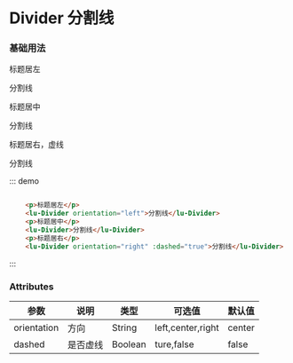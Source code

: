 # Divider 分割线
### 基础用法

<div class="demo-block">
    <p>标题居左</p>
    <lu-Divider orientation="left">分割线</lu-Divider>
    <p>标题居中</p>
    <lu-Divider>分割线</lu-Divider>
    <p>标题居右，虚线</p>
    <lu-Divider orientation="right" :dashed="true">分割线</lu-Divider>

</div>

::: demo
```html

    <p>标题居左</p>
    <lu-Divider orientation="left">分割线</lu-Divider>
    <p>标题居中</p>
    <lu-Divider>分割线</lu-Divider>
    <p>标题居右</p>
    <lu-Divider orientation="right" :dashed="true">分割线</lu-Divider>


```
:::

### Attributes
| 参数      | 说明    | 类型      | 可选值       | 默认值   |
|---------- |-------- |---------- |-------------  |-------- |
| orientation     | 方向   | String  |   left,center,right  |    center    |
| dashed     | 是否虚线   | Boolean    |   ture,false |     false    |

